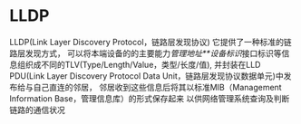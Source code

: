 # LLDP

LLDP(Link Layer Discovery Protocol，链路层发现协议)
它提供了一种标准的链路层发现方式，
可以将本端设备的的主要能力*管理地址**设备标识*接口标识等信息组织成不同的TLV(Type/Length/Value，类型/长度/值),
并封装在LLD PDU(Link Layer Discovery Protocol Data Unit，链路层发现协议数据单元)中发布给与自己直连的邻居，
邻居收到这些信息后将其以标准MIB（Management Information Base，管理信息库）的形式保存起来
以供网络管理系统查询及判断链路的通信状况

